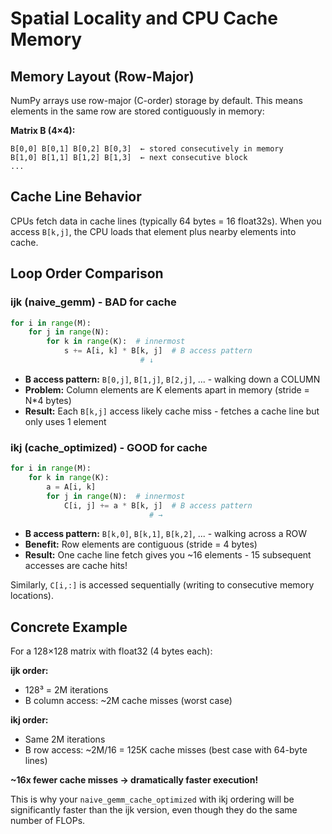 # Spatial Locality and CPU Cache Memory

## Memory Layout (Row-Major)

NumPy arrays use row-major (C-order) storage by default. This means elements in the same row are stored contiguously in memory:

**Matrix B (4×4):**
```
B[0,0] B[0,1] B[0,2] B[0,3]  ← stored consecutively in memory
B[1,0] B[1,1] B[1,2] B[1,3]  ← next consecutive block
...
```

## Cache Line Behavior

CPUs fetch data in cache lines (typically 64 bytes = 16 float32s). When you access `B[k,j]`, the CPU loads that element plus nearby elements into cache.

## Loop Order Comparison

### ijk (naive_gemm) - BAD for cache

```python
for i in range(M):
    for j in range(N):
        for k in range(K):  # innermost
            s += A[i, k] * B[k, j]  # B access pattern
                             # ↓
```

- **B access pattern:** `B[0,j]`, `B[1,j]`, `B[2,j]`, ... - walking down a COLUMN
- **Problem:** Column elements are K elements apart in memory (stride = N*4 bytes)
- **Result:** Each `B[k,j]` access likely cache miss - fetches a cache line but only uses 1 element

### ikj (cache_optimized) - GOOD for cache

```python
for i in range(M):
    for k in range(K):
        a = A[i, k]
        for j in range(N):  # innermost
            C[i, j] += a * B[k, j]  # B access pattern
                               # →
```

- **B access pattern:** `B[k,0]`, `B[k,1]`, `B[k,2]`, ... - walking across a ROW
- **Benefit:** Row elements are contiguous (stride = 4 bytes)
- **Result:** One cache line fetch gives you ~16 elements - 15 subsequent accesses are cache hits!

Similarly, `C[i,:]` is accessed sequentially (writing to consecutive memory locations).

## Concrete Example

For a 128×128 matrix with float32 (4 bytes each):

**ijk order:**
- 128³ = 2M iterations
- B column access: ~2M cache misses (worst case)

**ikj order:**
- Same 2M iterations
- B row access: ~2M/16 = 125K cache misses (best case with 64-byte lines)

**~16x fewer cache misses → dramatically faster execution!**

This is why your `naive_gemm_cache_optimized` with ikj ordering will be significantly faster than the ijk version, even though they do the same number of FLOPs.
